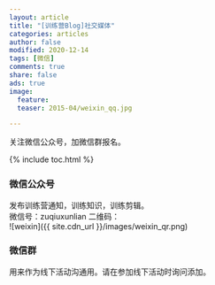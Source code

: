 ```yaml
---
layout: article
title: "[训练营Blog]社交媒体"
categories: articles
author: false
modified: 2020-12-14
tags: [微信]
comments: true
share: false
ads: true
image:
  feature:
  teaser: 2015-04/weixin_qq.jpg

---
```


关注微信公众号，加微信群报名。

{% include toc.html %}

### 微信公众号
发布训练营通知，训练知识，训练剪辑。    
微信号：zuqiuxunlian
二维码：  
![weixin]({{ site.cdn_url }}/images/weixin_qr.png)


### 微信群
用来作为线下活动沟通用。请在参加线下活动时询问添加。  
